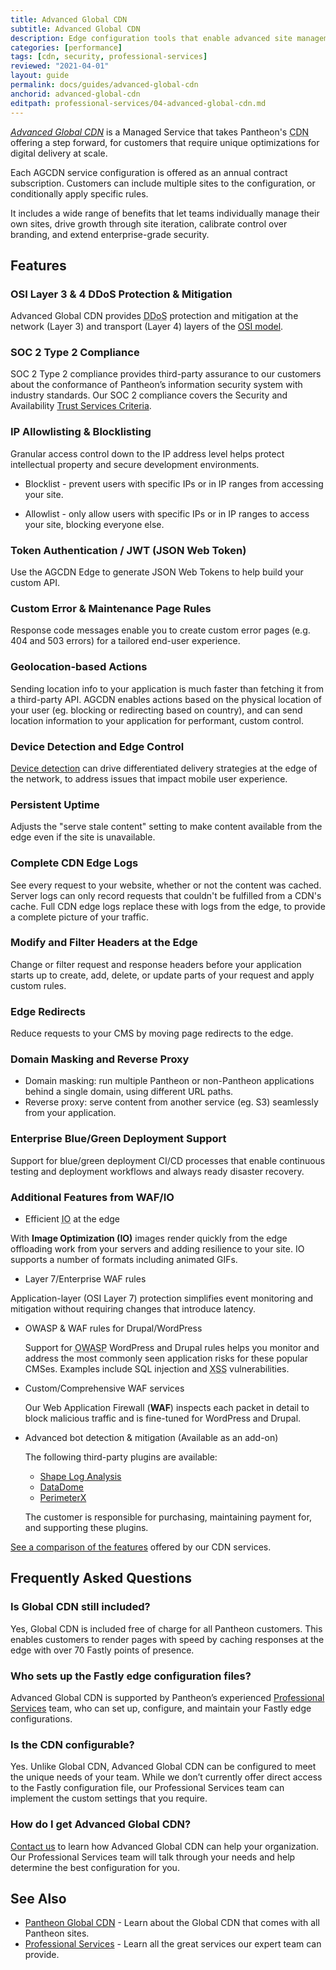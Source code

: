 ```yaml
---
title: Advanced Global CDN
subtitle: Advanced Global CDN
description: Edge configuration tools that enable advanced site management, enhanced security, and a customizable WAF
categories: [performance]
tags: [cdn, security, professional-services]
reviewed: "2021-04-01"
layout: guide
permalink: docs/guides/advanced-global-cdn
anchorid: advanced-global-cdn
editpath: professional-services/04-advanced-global-cdn.md
---
```


[<dfn id="agcdn">Advanced Global CDN</dfn>](https://pantheon.io/product/guides/advanced-global-cdn) is a Managed Service that takes Pantheon's <abbr title="Content delivery network">CDN</abbr> offering a step forward, for customers that require unique optimizations for digital delivery at scale.

Each AGCDN service configuration is offered as an annual contract subscription. Customers can include multiple sites to the configuration, or conditionally apply specific rules.

It includes a wide range of benefits that let teams individually manage their own sites, drive growth through site iteration, calibrate control over branding, and extend enterprise-grade security.

## Features

### OSI Layer 3 & 4 DDoS Protection & Mitigation

Advanced Global CDN provides <abbr title="Distributed Denial of Service">DDoS</abbr> protection and mitigation at the network (Layer 3) and transport (Layer 4) layers of the [OSI model](https://en.wikipedia.org/wiki/OSI_model).

### SOC 2 Type 2 Compliance

SOC 2<Popover title="SOC" content="System and Organization Controls (SOC) is a suite of audit reports defined by the American Institute of Certified Public Accountants (AICPA)." /> Type 2 compliance provides third-party assurance to our customers about the conformance of Pantheon’s information security system with industry standards. Our SOC 2 compliance covers the Security and Availability [Trust Services Criteria](https://www.aicpa.org/interestareas/frc/assuranceadvisoryservices/trustdataintegritytaskforce.html).

### IP Allowlisting & Blocklisting

 Granular access control down to the IP address level helps protect intellectual property and secure development environments.

- Blocklist - prevent users with specific IPs or in IP ranges from accessing your site.

- Allowlist - only allow users with specific IPs or in IP ranges to access your site, blocking everyone else.

### Token Authentication / JWT (JSON Web Token)

Use the AGCDN Edge to generate JSON Web Tokens<Popover title="JSON Web Tokens" content="A JSON Web Tokens is an Internet standard for creating compact, encrypted JSON-based access tokens that assert some number of claims, such as 'logged in as admin'." /> to help build your custom API.

### Custom Error & Maintenance Page Rules

Response code messages enable you to create custom error pages (e.g. 404 and 503 errors) for a tailored end-user experience.

### Geolocation-based Actions

Sending location info to your application is much faster than fetching it from a third-party API. AGCDN enables actions based on the physical location of your user (eg. blocking or redirecting based on country), and can send location information to your application for performant, custom control.

### Device Detection and Edge Control

[Device detection](https://docs.fastly.com/en/guides/delivering-different-content-to-different-devices) can drive differentiated delivery strategies at the edge of the network, to address issues that impact mobile user experience.

### Persistent Uptime

Adjusts the "serve stale content" setting to make content available from the edge even if the site is unavailable.

### Complete CDN Edge Logs

See every request to your website, whether or not the content was cached. Server logs can only record requests that couldn't be fulfilled from a CDN's cache. Full CDN edge logs replace these with logs from the edge, to provide a complete picture of your traffic.

### Modify and Filter Headers at the Edge

Change or filter request and response headers before your application starts up to create, add, delete, or update parts of your request and apply custom rules.

### Edge Redirects

Reduce requests to your CMS by moving page redirects to the edge.

### Domain Masking and Reverse Proxy

- Domain masking: run multiple Pantheon or non-Pantheon applications behind a single domain, using different URL paths. 
- Reverse proxy: serve content from another service (eg. S3) seamlessly from your application.

### Enterprise Blue/Green Deployment Support

Support for blue/green deployment<Popover title="Blue/Green Deployment" content="With a blue/green deployment strategy, the new version of your application is released alongside the current version. After you conduct appropriate tests, traffic is switched to the new version." /> CI/CD processes that enable continuous testing and deployment workflows and always ready disaster recovery.

### Additional Features from WAF/IO

- Efficient <abbr title="Image Optimization">IO</abbr> at the edge
  
 With **Image Optimization (IO)** images render quickly from the edge offloading work from your servers and adding resilience to your site. IO supports a number of formats including animated GIFs.

- Layer 7/Enterprise WAF rules

 Application-layer (OSI Layer 7) protection simplifies event monitoring and mitigation without requiring changes that introduce latency.

- OWASP & WAF rules for Drupal/WordPress

  Support for <abbr title="Open Web Application Security Project">OWASP</abbr> WordPress and Drupal rules helps you monitor and address the most commonly seen application risks for these popular CMSes. Examples include SQL injection and <abbr title="Cross-Site Scripting">XSS</abbr> vulnerabilities.

- Custom/Comprehensive WAF services

  Our Web Application Firewall (**WAF**) inspects each packet in detail to block malicious traffic and is fine-tuned for WordPress and Drupal.

- Advanced bot detection & mitigation (Available as an add-on)

  The following third-party plugins are available:
  
  - [Shape Log Analysis](https://devcentral.f5.com/s/articles/How-to-Setup-Shape-Log-Analysis-in-Fastly?page=1)
  - [DataDome](https://docs.datadome.co/docs/module-fastly)
  - [PerimeterX](https://www.fastly.com/products/cloud-security/bot-detection)

  The customer is responsible for purchasing, maintaining payment for, and supporting these plugins.

[See a comparison of the features](https://pantheon.io/product/guides/advanced-global-cdn#pricing-matrix-wrapper) offered by our CDN services.

## Frequently Asked Questions

### Is Global CDN still included?

Yes, Global CDN is included free of charge for all Pantheon customers. This enables customers to render pages with speed by caching responses at the edge with over 70 Fastly points of presence.

### Who sets up the Fastly edge configuration files?

Advanced Global CDN is supported by Pantheon’s experienced [Professional Services](/guides/professional-services) team, who can set up, configure, and maintain your Fastly edge configurations.

### Is the CDN configurable?

Yes. Unlike Global CDN, Advanced Global CDN can be configured to meet the unique needs of your team. While we don’t currently offer direct access to the Fastly configuration file, our Professional Services team can implement the custom settings that you require.

### How do I get Advanced Global CDN?

[Contact us](https://pantheon.io/contact?docs) to learn how Advanced Global CDN can help your organization. Our Professional Services team will talk through your needs and help determine the best configuration for you.

## See Also

- [Pantheon Global CDN](/global-cdn) - Learn about the Global CDN that comes with all Pantheon sites.
- [Professional Services](/guides/professional-services) - Learn all the great services our expert team can provide.
